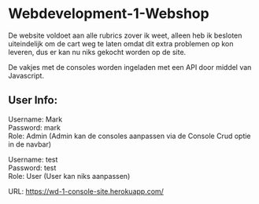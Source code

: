 # Webdevelopment-1-Webshop

De website voldoet aan alle rubrics zover ik weet, 
alleen heb ik besloten uiteindelijk om de cart weg te laten omdat dit extra problemen op kon leveren, 
dus er kan nu niks gekocht worden op de site.

De vakjes met de consoles worden ingeladen met een API door middel van Javascript.

## User Info:
Username: Mark </br>
Password: mark</br>
Role: Admin (Admin kan de consoles aanpassen via de Console Crud optie in de navbar)

Username: test </br>
Password: test </br>
Role: User (User kan niks aanpassen)

URL: https://wd-1-console-site.herokuapp.com/
